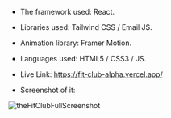 - The framework used: React.

- Libraries used: Tailwind CSS / Email JS.

- Animation library: Framer Motion.

- Languages used: HTML5 / CSS3 / JS.

- Live Link: https://fit-club-alpha.vercel.app/

- Screenshot of it:

 ![theFitClubFullScreenshot](https://github.com/mona9855/Fit-Club/assets/89538929/8379acaf-bfec-4c7d-b140-2ab22a2fa3a1)
